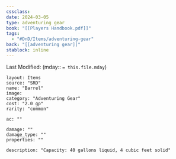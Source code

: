 ```yaml
---
cssclass: 
date: 2024-03-05
type: adventuring gear
book: "[[Players Handbook.pdf]]"
tags:
  - "#DnD/Items/adventuring-gear"
back: "[[adventuring gear]]"
stablock: inline
---
```

Last Modified: (mday:: `= this.file.mday`)


```statblock
layout: Items
source: "SRD"
name: "Barrel"
image: 
category: "Adventuring Gear"
cost: "2.0 gp"
rarity: "common"

ac: ""

damage: ""
damage_type: ""
properties: ""

description: "Capacity: 40 gallons liquid, 4 cubic feet solid"
```